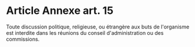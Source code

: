 # Article Annexe art. 15

Toute discussion politique, religieuse, ou étrangère aux buts de l'organisme est interdite dans les réunions du conseil d'administration ou des commissions.
